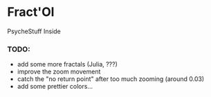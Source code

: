 # Fract'Ol #

PsycheStuff Inside


### TODO: ###

* add some more fractals (Julia, ???)
* improve the zoom movement
* catch the "no return point" after too much zooming (around 0.03)
* add some prettier colors...